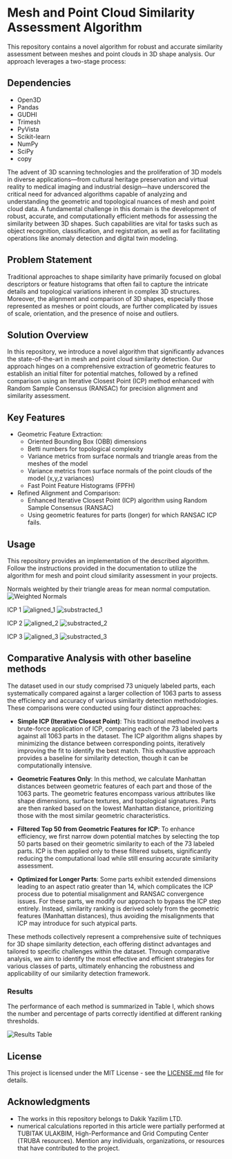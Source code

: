# Mesh and Point Cloud Similarity Assessment Algorithm

This repository contains a novel algorithm for robust and accurate similarity assessment between meshes and point clouds in 3D shape analysis. Our approach leverages a two-stage process:

## Dependencies

- Open3D
- Pandas
- GUDHI
- Trimesh
- PyVista
- Scikit-learn
- NumPy
- SciPy
- copy

The advent of 3D scanning technologies and the proliferation of 3D models in diverse applications—from cultural heritage preservation and virtual reality to medical imaging and industrial design—have underscored the critical need for advanced algorithms capable of analyzing and understanding the geometric and topological nuances of mesh and point cloud data. A fundamental challenge in this domain is the development of robust, accurate, and computationally efficient methods for assessing the similarity between 3D shapes. Such capabilities are vital for tasks such as object recognition, classification, and registration, as well as for facilitating operations like anomaly detection and digital twin modeling.

## Problem Statement

Traditional approaches to shape similarity have primarily focused on global descriptors or feature histograms that often fail to capture the intricate details and topological variations inherent in complex 3D structures. Moreover, the alignment and comparison of 3D shapes, especially those represented as meshes or point clouds, are further complicated by issues of scale, orientation, and the presence of noise and outliers.

## Solution Overview

In this repository, we introduce a novel algorithm that significantly advances the state-of-the-art in mesh and point cloud similarity detection. Our approach hinges on a comprehensive extraction of geometric features to establish an initial filter for potential matches, followed by a refined comparison using an Iterative Closest Point (ICP) method enhanced with Random Sample Consensus (RANSAC) for precision alignment and similarity assessment.

## Key Features

- Geometric Feature Extraction:
  - Oriented Bounding Box (OBB) dimensions
  - Betti numbers for topological complexity
  - Variance metrics from surface normals and triangle areas from the meshes of the model
  - Variance metrics from surface normals of the point clouds of the model (x,y,z variances)
  - Fast Point Feature Histograms (FPFH)
- Refined Alignment and Comparison:
  - Enhanced Iterative Closest Point (ICP) algorithm using Random Sample Consensus (RANSAC)
  - Using geometric features for parts (longer) for which RANSAC ICP fails.

## Usage

This repository provides an implementation of the described algorithm. Follow the instructions provided in the documentation to utilize the algorithm for mesh and point cloud similarity assessment in your projects.

Normals weighted by their triangle areas for mean normal computation.
![Weighted Normals](weighted_normals.png)

ICP 1 
![aligned_1](aligned_point_clouds_1.png)
![substracted_1](subtracted_point_clouds_1.png)

ICP 2
![aligned_2](aligned_point_clouds_2.png)
![substracted_2](subtracted_point_clouds_2.png)

ICP 3 
![aligned_3](aligned_point_clouds_3.png)
![substracted_3](subtracted_point_clouds_3.png)


## Comparative Analysis with other baseline methods

The dataset used in our study comprised 73 uniquely labeled parts, each systematically compared against a larger collection of 1063 parts to assess the efficiency and accuracy of various similarity detection methodologies. These comparisons were conducted using four distinct approaches:

- **Simple ICP (Iterative Closest Point)**: This traditional method involves a brute-force application of ICP, comparing each of the 73 labeled parts against all 1063 parts in the dataset. The ICP algorithm aligns shapes by minimizing the distance between corresponding points, iteratively improving the fit to identify the best match. This exhaustive approach provides a baseline for similarity detection, though it can be computationally intensive.
  
- **Geometric Features Only**: In this method, we calculate Manhattan distances between geometric features of each part and those of the 1063 parts. The geometric features encompass various attributes like shape dimensions, surface textures, and topological signatures. Parts are then ranked based on the lowest Manhattan distance, prioritizing those with the most similar geometric characteristics.
  
- **Filtered Top 50 from Geometric Features for ICP**: To enhance efficiency, we first narrow down potential matches by selecting the top 50 parts based on their geometric similarity to each of the 73 labeled parts. ICP is then applied only to these filtered subsets, significantly reducing the computational load while still ensuring accurate similarity assessment.
  
- **Optimized for Longer Parts**: Some parts exhibit extended dimensions leading to an aspect ratio greater than 14, which complicates the ICP process due to potential misalignment and RANSAC convergence issues. For these parts, we modify our approach to bypass the ICP step entirely. Instead, similarity ranking is derived solely from the geometric features (Manhattan distances), thus avoiding the misalignments that ICP may introduce for such atypical parts.

These methods collectively represent a comprehensive suite of techniques for 3D shape similarity detection, each offering distinct advantages and tailored to specific challenges within the dataset. Through comparative analysis, we aim to identify the most effective and efficient strategies for various classes of parts, ultimately enhancing the robustness and applicability of our similarity detection framework.

### Results

The performance of each method is summarized in Table I, which shows the number and percentage of parts correctly identified at different ranking thresholds.

![Results Table](results.png)

## License

This project is licensed under the MIT License - see the [LICENSE.md](LICENSE.md) file for details.

## Acknowledgments

- The works in this repository belongs to Dakik Yazilim LTD.
- numerical calculations reported in this article were partially performed at TUBITAK ULAKBIM, High-Performance and Grid Computing Center (TRUBA resources).
Mention any individuals, organizations, or resources that have contributed to the project.




